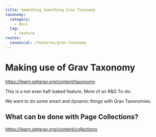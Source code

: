 ```yaml
---
title: Something Something Grav Taxonomy
taxonomy:
  category: 
    - docs
  tag:
    - feature
routes:
  canonical: /features/grav-taxonomy
---
```

# Making use of Grav Taxonomy

https://learn.getgrav.org/content/taxonomy

This is a not even half-baked feature. More of an R&D To-do.

We want to do some smart and dynamic things with Grav Taxonomies.



## What can be done with Page Collections?

https://learn.getgrav.org/content/collections

## 
